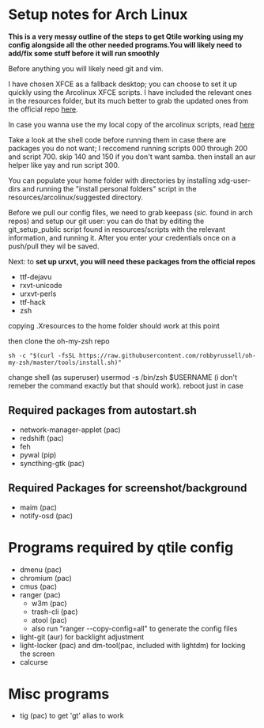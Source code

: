 # Setup notes for Arch Linux

**This is a very messy outline of the steps to get Qtile working using my config alongside all the other needed programs.You will likely need to add/fix some stuff before it will run smoothly**

Before anything you will likely need git and vim.

I have chosen XFCE as a fallback desktop; you can choose to set it up quickly using the Arcolinux XFCE scripts.
I have included the relevant ones in the resources folder, but its much better to grab the updated ones from the official repo [here](https://github.com/arcolinuxd/arco-xfce).

In case you wanna use the my local copy of the arcolinux scripts, read [here](resources/arcolinux/README.md)

Take a look at the shell code before running them in case there are packages you do not want; I reccomend running scripts 000 through 200 and script 700. skip 140 and 150 if you don't want samba. then install an aur helper like yay and run script 300.

You can populate your home folder with directories by installing xdg-user-dirs and running the "install personal folders" script in the resources/arcolinux/suggested directory.

Before we pull our config files, we need to grab keepass (*sic.* found in arch repos) and setup our git user: you can do that by editing the git_setup_public script found in resources/scripts with the relevant information, and running it.
After you enter your credentials once on a push/pull they wil be saved.

Next: to **set up urxvt, you will need these packages from the official repos**

- ttf-dejavu
- rxvt-unicode
- urxvt-perls
- ttf-hack
- zsh

copying .Xresources to the home folder should work at this point 

then clone the oh-my-zsh repo

    sh -c "$(curl -fsSL https://raw.githubusercontent.com/robbyrussell/oh-my-zsh/master/tools/install.sh)" 

change shell (as superuser) usermod -s /bin/zsh $USERNAME (i don't remeber the command exactly but that should work). reboot just in case

## Required packages from autostart.sh

- network-manager-applet (pac)
- redshift (pac)
- feh
- pywal (pip)
- syncthing-gtk (pac)

## Required Packages for screenshot/background

- maim (pac)
- notify-osd (pac)

# Programs required by qtile config

- dmenu (pac)
- chromium (pac)
- cmus (pac)
- ranger (pac)
    - w3m (pac)
    - trash-cli (pac)
    - atool (pac)
    - also run "ranger --copy-config=all" to generate the config files
- light-git (aur) for backlight adjustment
- light-locker (pac) and dm-tool(pac, included with lightdm) for locking the screen
- calcurse

# Misc programs
- tig (pac) to get 'gt' alias to work
